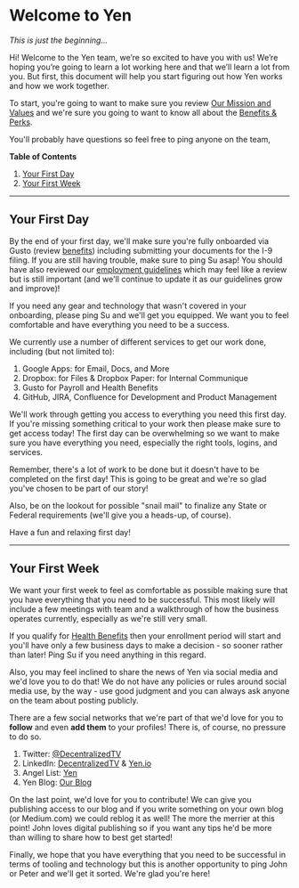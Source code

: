 # Welcome to Yen
*This is just the beginning...*

Hi! Welcome to the Yen team, we’re so excited to have you with us! We’re hoping you’re going to learn a lot working here and that we’ll learn a lot from you. But first, this document will help you start figuring out how Yen works and how we work together.

To start, you're going to want to make sure you review [Our Mission and Values](https://github.com/yenio/handbook/blob/master/0-introduction.md#mission-statement) and we're sure you going to want to know all about the [Benefits & Perks](https://github.com/yenio/handbook/blob/master/2-benefits.md).

You'll probably have questions so feel free to ping anyone on the team,

**Table of Contents**

1. [Your First Day](https://github.com/yenio/handbook/blob/master/1-onboarding.md#your-first-day)
2. [Your First Week](https://github.com/yenio/handbook/blob/master/1-onboarding.md#your-first-week)

***

## Your First Day

By the end of your first day, we'll make sure you're fully onboarded via Gusto (review [benefits](https://github.com/yenio/handbook/blob/master/2-benefits.md)) including submitting your documents for the I-9 filing. If you are still having trouble, make sure to ping Su asap! You should have also reviewed our [employment guidelines](https://github.com/yenio/handbook/blob/master/3-employment.md) which may feel like a review but is still important (and we'll continue to update it as our guidelines grow and improve)!

If you need any gear and technology that wasn't covered in your onboarding, please ping Su and we'll get you equipped. We want you to feel comfortable and have everything you need to be a success.

We currently use a number of different services to get our work done, including (but not limited to):

1. Google Apps: for Email, Docs, and More
2. Dropbox: for Files & Dropbox Paper: for Internal Communique
3. Gusto for Payroll and Health Benefits
4. GitHub, JIRA, Confluence for Development and Product Management

We'll work through getting you access to everything you need this first day. If you're missing something critical to your work then please make sure to get access today! The first day can be overwhelming so we want to make sure you have everything you need, especially the right tools, logins, and services.

Remember, there's a lot of work to be done but it doesn't have to be completed on the first day! This is going to be great and we're so glad you've chosen to be part of our story!

Also, be on the lookout for possible "snail mail" to finalize any State or Federal requirements (we'll give you a heads-up, of course).

Have a fun and relaxing first day!

***

## Your First Week

We want your first week to feel as comfortable as possible making sure that you have everything that you need to be successful. This most likely will include a few meetings with team and a walkthrough of how the business operates currently, especially as we're still very small.

If you qualify for [Health Benefits](https://github.com/yenio/handbook/blob/master/2-benefits.md) then your enrollment period will start and you'll have only a few business days to make a decision - so sooner rather than later! Ping Su if you need anything in this regard.

Also, you may feel inclined to share the news of Yen via social media and we'd love you to do that! We do not have any policies or rules around social media use, by the way - use good judgment and you can always ask anyone on the team about posting publicly.

There are a few social networks that we're part of that we'd love for you to **follow** and even **add them** to your profiles! There is, of course, no pressure to do so.

1. Twitter: [@DecentralizedTV](http://twitter.com/decentralizedtv)
2. LinkedIn: [DecentralizedTV](https://www.linkedin.com/company/decentralized/)
& [Yen.io](https://www.linkedin.com/company/yen-io)
3. Angel List: [Yen](https://angel.co/yen)
4. Yen Blog: [Our Blog](https://blog.yen.io/)

On the last point, we'd love for you to contribute! We can give you publishing access to our blog and if you write something on your own blog (or Medium.com) we could reblog it as well! The more the merrier at this point! John loves digital publishing so if you want any tips he'd be more than willing to share how to best get started!

Finally, we hope that you have everything that you need to be successful in terms of tooling and technology but this is another opportunity to ping John or Peter and we'll get it sorted. We're glad you're here!
